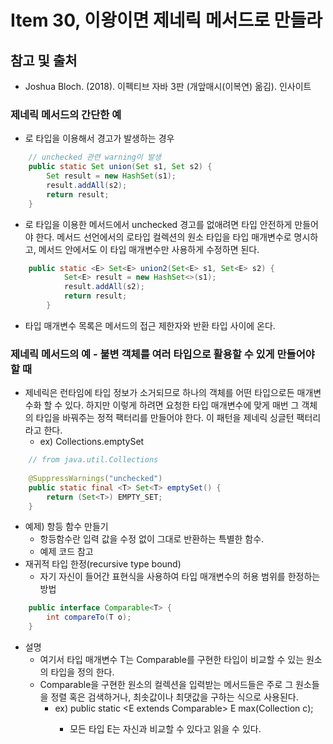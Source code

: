 # Item 30, 이왕이면 제네릭 메서드로 만들라

## 참고 및 출처

- Joshua Bloch. (2018). 이펙티브 자바 3판 (개앞매시(이복연) 옮김). 인사이트

### 제네릭 메서드의 간단한 예

- 로 타입을 이용해서 경고가 발생하는 경우
```Java
    // unchecked 관련 warning이 발생
    public static Set union(Set s1, Set s2) {
        Set result = new HashSet(s1);
        result.addAll(s2);
        return result;
    }
```

- 로 타입을 이용한 메서드에서 unchecked 경고를 없애려면 타입 안전하게 만들어야 한다. 메서드 선언에서의 로타입 컬렉션의 원소 타입을 타입 매개변수로 명시하고, 메서드 안에서도 이 타입 매개변수만 사용하게 수정하면 된다.
```Java
    public static <E> Set<E> union2(Set<E> s1, Set<E> s2) {
            Set<E> result = new HashSet<>(s1);
            result.addAll(s2);
            return result;
        }
```
- 타입 매개변수 목록은 메서드의 접근 제한자와 반환 타입 사이에 온다.

### 제네릭 메서드의 예 - 불변 객체를 여러 타입으로 활용할 수 있게 만들어야 할 때

- 제네릭은 런타임에 타입 정보가 소거되므로 하나의 객체를 어떤 타입으로든 매개변수화 할 수 있다. 하지만 이렇게 하려면 요청한 타입 매개변수에 맞게 매번 그 객체의 타입을 바꿔주는 정적 팩터리를 만들어야 한다. 이 패턴을 제네릭 싱글턴 팩터리라고 한다.
    - ex) Collections.emptySet
```Java
    // from java.util.Collections
    
    @SuppressWarnings("unchecked")
    public static final <T> Set<T> emptySet() {
        return (Set<T>) EMPTY_SET;
    }
```

- 예제) 항등 함수 만들기
    - 항등함수란 입력 값을 수정 없이 그대로 반환하는 특별한 함수.
    - 예제 코드 참고
- 재귀적 타입 한정(recursive type bound)
    - 자기 자신이 들어간 표현식을 사용하여 타입 매개변수의 허용 범위를 한정하는 방법
```Java
    public interface Comparable<T> {
        int compareTo(T o);
    }
```

- 설명
    - 여기서 타입 매개변수 T는 Comparable<T>를 구현한 타입이 비교할 수 있는 원소의 타입을 정의 한다.
    - Comparable을 구현한 원소의 컬렉션을 입력받는 메서드들은 주로 그 원소들을 정렬 혹은 검색하거나, 최솟값이나 최댓값을 구하는 식으로 사용된다.
        - ex) public static <E extends Comparable<E>> E max(Collection<E> c);
            - 모든 타입 E는 자신과 비교할 수 있다고 읽을 수 있다.
